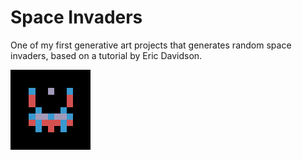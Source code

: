 # Space Invaders

One of my first generative art projects that generates random space invaders, based on a tutorial by Eric Davidson.

![image info](./test_image_0.png)
